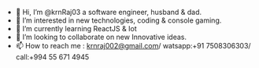 - 👋 Hi, I’m @krnRaj03 a software engineer, husband & dad.
- 👀 I’m interested in new technologies, coding & console gaming.
- 🌱 I’m currently learning ReactJS & Iot
- 💞️ I’m looking to collaborate on new Innovative ideas.
- 📫 How to reach me : krnraj002@gmail.com/ watsapp:+91 7508306303/ call:+994 55 671 4945

<!---
krnRaj03/krnRaj03 is a ✨ special ✨ repository because its `README.md` (this file) appears on your GitHub profile.
You can click the Preview link to take a look at your changes.
--->
